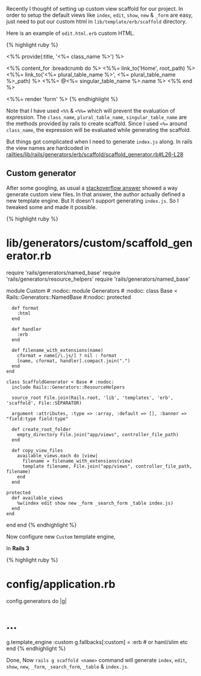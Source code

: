 <!--


---
 "Rails: Custom view scaffold"
excerpt: "Rails: Custom view scaffold"
date: 2014-08-12 00:00:00 IST
updated: 2014-08-12 00:00:00 IST
categories: rails
tags: rails
---

-->
<!DOCTYPE html>
<html>

<head>
  <title>basic-git-workflow</title>
  <meta charset="utf-8">
  <meta name="viewport" content="width=device-width, initial-scale=1.0">


  <link rel="stylesheet" href="./css/bootstrap.css">
  <link rel="stylesheet" href="./css/bootstrap.grid.css">
  <link rel="stylesheet" href="./css/bootstrap.min.css">
  <link rel="stylesheet" href="./css/bootstrap-reboot.min.css">
  <link rel="stylesheet" href="./css/bootstrap.css.map">
  <link rel="stylesheet" href="./css/blog-home.css">
  <link rel="stylesheet" href="./css/prism.css">
  <script async defer src="./css/prism.js"></script>
</head>

<body>

Recently I thought of setting up custom view scaffold for our project. In order to setup the default views like `index`, `edit`, `show`, `new` &amp; `_form` are easy, just need to put our custom html in `lib/template/erb/scaffold` directory.

Here is an example of `edit.html.erb` custom HTML.

{% highlight ruby %}

<!-- lib/template/erb/scaffold/edit.html.erb -->

<%% provide(:title, '<%= class_name %>') %>

<%% content_for :breadcrumb do %>
<%%= link_to('Home', root_path) %>
<%%= link_to('<%= plural_table_name %>', <%= plural_table_name %>\_path) %>
<a class="current"><%%= @<%= singular_table_name %>.name %></a>
<%% end %>

<%%= render 'form' %>
{% endhighlight %}

Note that I have used `<%%` &amp; `<%%=` which will prevent the evaluation of expression.
The `class_name`, `plural_table_name`, `singular_table_name` are the methods provided by rails to create scaffold. Since I used `<%=` around `class_name`, the expression will be evaluated while generating the scaffold.

But things got complicated when I need to generate `index.js` along. In rails the view names are hardcoded in [railties/lib/rails/generators/erb/scaffold/scaffold_generator.rb#L26-L28](https://github.com/rails/rails/blob/b45b99894a60eda434abec94d133a1cfd8de2dda/railties/lib/rails/generators/erb/scaffold/scaffold_generator.rb#L26-L28)

## Custom generator

After some googling, as usual a [stackoverflow answer](http://stackoverflow.com/a/18533215/250470) showed a way generate custom view files. In that answer, the author actually defined a new template engine. But It doesn't support generating `index.js`. So I tweaked some and made it possible.

{% highlight ruby %}

# lib/generators/custom/scaffold_generator.rb

require 'rails/generators/named_base'
require 'rails/generators/resource_helpers'
require 'rails/generators/named_base'

module Custom # :nodoc:
module Generators # :nodoc:
class Base < Rails::Generators::NamedBase #:nodoc:
protected

      def format
        :html
      end

      def handler
        :erb
      end

      def filename_with_extensions(name)
        cformat = name[/\.js/] ? nil : format
        [name, cformat, handler].compact.join(".")
      end
    end

    class ScaffoldGenerator < Base # :nodoc:
      include Rails::Generators::ResourceHelpers

      source_root File.join(Rails.root, 'lib', 'templates', 'erb', 'scaffold', File::SEPARATOR)

      argument :attributes, :type => :array, :default => [], :banner => "field:type field:type"

      def create_root_folder
        empty_directory File.join("app/views", controller_file_path)
      end

      def copy_view_files
        available_views.each do |view|
          filename = filename_with_extensions(view)
          template filename, File.join("app/views", controller_file_path, filename)
        end
      end

    protected
      def available_views
        %w(index edit show new _form _search_form _table index.js)
      end
    end

end
end
{% endhighlight %}

Now configure new `Custom` template engine,

In **Rails 3**

{% highlight ruby %}

# config/application.rb

config.generators do |g|

# ...

g.template_engine :custom
g.fallbacks[:custom] = :erb # or haml/slim etc
end
{% endhighlight %}

Done, Now `rails g scaffold <name>` command will generate `index`, `edit`, `show`, `new`, `_form`, `_search_form`, `_table` &amp; `index.js`.
